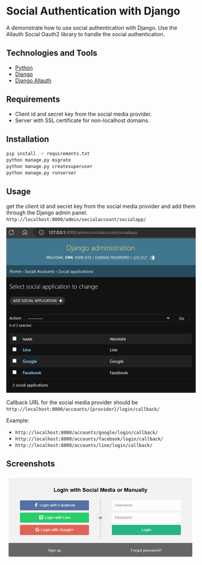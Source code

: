 # Social Authentication with Django

A demonstrate how to use social authentication with Django. Use the Allauth Social Oauth2 library to handle the social authentication.

## Technologies and Tools

- [Python](https://www.python.org/)
- [Django](https://www.djangoproject.com/)
- [Django Allauth](https://allauth.org/)

## Requirements

- Client id and secret key from the social media provider.
- Server with SSL certificate for non-localhost domains.

## Installation

```bash
pip install -r requirements.txt
python manage.py migrate
python manage.py createsuperuser
python manage.py runserver
```

## Usage

get the client id and secret key from the social media provider and add them through the Django admin panel. `http://localhost:8000/admin/socialaccount/socialapp/`

![Admin Panel](screenshots/admin.png)

Callback URL for the social media provider should be `http://localhost:8000/accounts/{provider}/login/callback/`

Example:

- `http://localhost:8000/accounts/google/login/callback/`
- `http://localhost:8000/accounts/facebook/login/callback/`
- `http://localhost:8000/accounts/line/login/callback/`

## Screenshots

![Login Page](screenshots/login.png)
